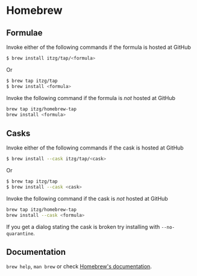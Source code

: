 # Homebrew

## Formulae
Invoke either of the following commands if the formula is hosted at GitHub

```sh
$ brew install itzg/tap/<formula>
```

Or

```sh
$ brew tap itzg/tap
$ brew install <formula>
```

Invoke the following command if the formula is *not* hosted at GitHub

```sh
brew tap itzg/homebrew-tap 
brew install <formula>
```

## Casks
Invoke either of the following commands if the cask is hosted at GitHub

```sh
$ brew install --cask itzg/tap/<cask>
```

Or

```sh
$ brew tap itzg/tap
$ brew install --cask <cask>
```

Invoke the following command if the cask is *not* hosted at GitHub

```sh
brew tap itzg/homebrew-tap 
brew install --cask <formula>
```

If you get a dialog stating the cask is broken try installing with `--no-quarantine`.

## Documentation
`brew help`, `man brew` or check [Homebrew's documentation](https://docs.brew.sh).